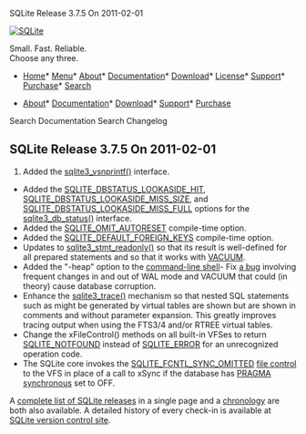 




SQLite Release 3\.7\.5 On 2011\-02\-01




[![SQLite](../images/sqlite370_banner.gif)](../index.html)


Small. Fast. Reliable.  
Choose any three.


* [Home](../index.html)* [Menu](javascript:void(0))* [About](../about.html)* [Documentation](../docs.html)* [Download](../download.html)* [License](../copyright.html)* [Support](../support.html)* [Purchase](../prosupport.html)* [Search](javascript:void(0))




* [About](../about.html)* [Documentation](../docs.html)* [Download](../download.html)* [Support](../support.html)* [Purchase](../prosupport.html)






Search Documentation
Search Changelog







## SQLite Release 3\.7\.5 On 2011\-02\-01

1. Added the [sqlite3\_vsnprintf()](../c3ref/mprintf.html) interface.
- Added the [SQLITE\_DBSTATUS\_LOOKASIDE\_HIT](../c3ref/c_dbstatus_options.html#sqlitedbstatuslookasidehit),
 [SQLITE\_DBSTATUS\_LOOKASIDE\_MISS\_SIZE](../c3ref/c_dbstatus_options.html#sqlitedbstatuslookasidemisssize), and
 [SQLITE\_DBSTATUS\_LOOKASIDE\_MISS\_FULL](../c3ref/c_dbstatus_options.html#sqlitedbstatuslookasidemissfull) options for the
 [sqlite3\_db\_status()](../c3ref/db_status.html) interface.
- Added the [SQLITE\_OMIT\_AUTORESET](../compile.html#omit_autoreset) compile\-time option.
- Added the [SQLITE\_DEFAULT\_FOREIGN\_KEYS](../compile.html#default_foreign_keys) compile\-time option.
- Updates to [sqlite3\_stmt\_readonly()](../c3ref/stmt_readonly.html) so that its result is well\-defined
 for all prepared statements and so that it works with [VACUUM](../lang_vacuum.html).
- Added the "\-heap" option to the [command\-line shell](../cli.html)- Fix [a bug](https://www.sqlite.org/src/info/5d863f876e) involving
 frequent changes in and out of WAL mode and
 VACUUM that could (in theory) cause database corruption.
- Enhance the [sqlite3\_trace()](../c3ref/profile.html) mechanism so that nested SQL statements
 such as might be generated by virtual tables are shown but are shown
 in comments and without parameter expansion. This
 greatly improves tracing output when using the FTS3/4 and/or RTREE
 virtual tables.
- Change the xFileControl() methods on all built\-in VFSes to return
 [SQLITE\_NOTFOUND](../rescode.html#notfound) instead of [SQLITE\_ERROR](../rescode.html#error) for an unrecognized
 operation code.
- The SQLite core invokes the [SQLITE\_FCNTL\_SYNC\_OMITTED](../c3ref/c_fcntl_begin_atomic_write.html#sqlitefcntlsyncomitted)
[file control](../c3ref/file_control.html)
 to the VFS in place of a call to xSync if the database has
 [PRAGMA synchronous](../pragma.html#pragma_synchronous) set to OFF.



A [complete list of SQLite releases](../changes.html)
 in a single page and a [chronology](../chronology.html) are both also available.
 A detailed history of every
 check\-in is available at
 [SQLite version control site](https://www.sqlite.org/src/timeline).


